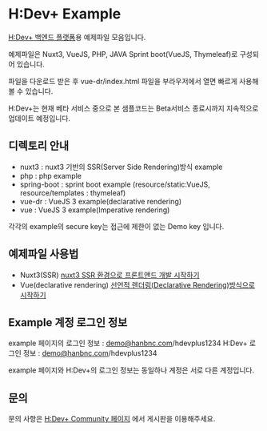 # H:Dev+ Example
[H:Dev+ 백엔드 플랫폼](https://dev.hanbnc.com/)용 예제파일 모음입니다.

예제파일은 Nuxt3, VueJS, PHP, JAVA Sprint boot(VueJS, Thymeleaf)로 구성되어 있습니다.

파일을 다운로드 받은 후 vue-dr/index.html 파일을 부라우저에서 열면 빠르게 사용해볼 수 있습니다.

H:Dev+는 현재 베타 서비스 중으로 본 샘플코드는 Beta서비스 종료시까지 지속적으로 업데이트 예정입니다.

## 디렉토리 안내
- nuxt3 : nuxt3 기반의 SSR(Server Side Rendering)방식 example
- php : php example
- spring-boot : sprint boot example (resource/static:VueJS, resource/templates : thymeleaf)
- vue-dr : VueJS 3 example(declarative rendering)
- vue : VueJS 3 example(Imperative rendering)

각각의 example의 secure key는 접근에 제한이 없는 Demo key 입니다.

## 예제파일 사용법
- Nuxt3(SSR) [nuxt3 SSR 환경으로 프론트앤드 개발 시작하기](https://www.hdevplus.com/community/354/nuxt3-service-side-rendering-환경으로-프론트앤드-개발-시작하기)
- Vue(declarative rendering) [선언적 렌더링(Declarative Rendering)방식으로 시작하기](https://www.hdevplus.com/community/357/선언적-렌더링declarative-rendering방식으로-시작하기)
## Example 계정 로그인 정보
example 페이지의 로그인 정보 : demo@hanbnc.com/hdevplus1234 
H:Dev+ 로그인 정보 : demo@hanbnc.com/hdevplus1234 

example 페이지와 H:Dev+의 로그인 정보는 동일하나 계정은 서로 다른 계정입니다.

## 문의
문의 사항은 [H:Dev+ Community 페이지](https://dev.hanbnc.com/community/) 에서 게시판을 이용해주세요.

